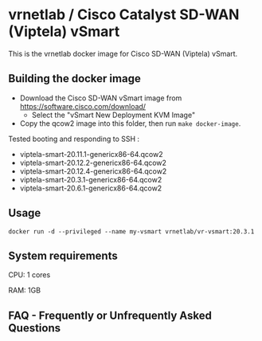 vrnetlab / Cisco Catalyst SD-WAN (Viptela) vSmart
==================================
This is the vrnetlab docker image for Cisco SD-WAN (Viptela) vSmart.

Building the docker image
-------------------------
* Download the Cisco SD-WAN vSmart image from https://software.cisco.com/download/
  * Select the "vSmart New Deployment KVM Image"
* Copy the qcow2 image into this folder, then run `make docker-image`.

Tested booting and responding to SSH :
* viptela-smart-20.11.1-genericx86-64.qcow2
* viptela-smart-20.12.2-genericx86-64.qcow2
* viptela-smart-20.12.4-genericx86-64.qcow2
* viptela-smart-20.3.1-genericx86-64.qcow2
* viptela-smart-20.6.1-genericx86-64.qcow2

Usage
-----
```
docker run -d --privileged --name my-vsmart vrnetlab/vr-vsmart:20.3.1
```

System requirements
-------------------
CPU: 1 cores

RAM: 1GB

FAQ - Frequently or Unfrequently Asked Questions
-------------------------------------------------
